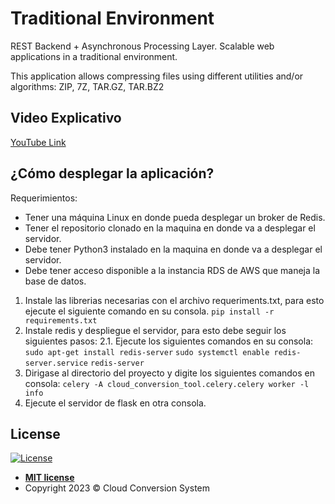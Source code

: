 # Traditional Environment

REST Backend + Asynchronous Processing Layer. Scalable web applications in a traditional environment.

This application allows compressing files using different utilities and/or algorithms: ZIP, 7Z, TAR.GZ, TAR.BZ2

## Video Explicativo

[YouTube Link]()

## ¿Cómo desplegar la aplicación?

Requerimientos:
* Tener una máquina Linux en donde pueda desplegar un broker de Redis.
* Tener el repositorio clonado en la maquina en donde va a desplegar el servidor.
* Debe tener Python3 instalado en la maquina en donde va a desplegar el servidor.
* Debe tener acceso disponible a la instancia RDS de AWS que maneja la base de datos.

1. Instale las librerias necesarias con el archivo requeriments.txt, para esto ejecute el siguiente comando en su consola.
```pip install -r requirements.txt```
2. Instale redis y despliegue el servidor, para esto debe seguir los siguientes pasos:
2.1. Ejecute los siguientes comandos en su consola:
```sudo apt-get install redis-server```
```sudo systemctl enable redis-server.service```
```redis-server```
3. Dirigase al directorio del proyecto y digite los siguientes comandos en consola:
```celery -A cloud_conversion_tool.celery.celery worker -l info```
4. Ejecute el servidor de flask en otra consola.

## License

[![License](http://img.shields.io/:license-mit-blue.svg?style=flat-square)](http://badges.mit-license.org)

- **[MIT license](LICENSE)**
- Copyright 2023 © Cloud Conversion System
